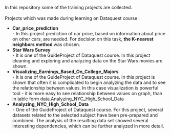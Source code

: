 In this repository some of the training projects are collected.<br>   
Projects which was made during learning on Dataquest course:
<ul>
  <li><b>Car_price_prediction</b></li> - In this project prediction of car price, based on information about price on other cars, are needed. For decision on this task, <b> the K-nearest neighbors method </b> was chosen.
  <li><b>Star Wars Survey</b></li> - It is one of the GuideProject of Dataquest course. In this project cleaning and exploring and analyzing data on the Star Wars movies are shown.
  <li><b>Visualizing_Earnings_Based_On_College_Majors</b></li> - It is one of the GuideProject of Dataquest course. In this project is shown that often it is complicated to begin analyzing the data and to see the relationship between values. In this case visualization is powerful tool - it is more easy to see relationship between values on graph, than in table form data.Analyzing_NYC_High_School_Data
  <li><b>Analyzing_NYC_High_School_Data</b></li> - Оne of the GuideProject of Dataquest course. For this project, several datasets related to the selected subject have been pre-prepared and combined. The analysis of the resulting data set showed several interesting dependencies, which can be further analyzed in more detail.
</ul>
